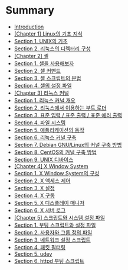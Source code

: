 # Summary

* [Introduction](README.md)
* [\[Chapter 1\] Linux의 기초 지식](chapter1.md)
* [Section 1. UNIX의 기초](chapter1_section1.md)
* [Section 2. 리눅스의 디렉터리 구성](chapter1_section2.md)
* [\[Chapter 2\] 셸](chapter2.md)
* [Section 1. 셸을 사용해보자](chapter2_section1.md)
* [Section 2. 셸 커맨드](chapter2_section2.md)
* [Section 3. 셸 스크립트의 문법](chapter2_section3.md)
* [Section 4. 셸의 설정 파일](chapter2_section4.md)
* [\[Chapter 3\] 리눅스 커널](chapter3.md)
* [Section 1. 리눅스 커널 개요](chapter3_section1.md)
* [Section 2. 리눅스에서 이용하는 부트 로더](chapter3_section2.md)
* [Section 3. 표준 입력 / 표준 출력 / 표준 에러 출력](chapter3_section3.md)
* [Section 4. 파일 시스템](chapter3_section4.md)
* [Section 5. 애플리케이션의 동작](chapter3_section5.md)
* [Section 6. 리눅스 커널 구축](chapter3_section6.md)
* [Section 7. Debian GNU/Linux의 커널 구축 방법](chapter3_section7.md)
* [Section 8. CentOS의 커널 구축 방법](chapter3_section8.md)
* [Section 9. UNIX 디바이스](chapter3_section9.md)
* [\[Chapter 4\] X Window System](chapter4.md)
* [Section 1. X Window System의 구성](chapter4_section1.md)
* [Section 2. X 액세스 제어](chapter4_section2.md)
* [Section 3. X 설정](chapter4_section3.md)
* [Section 4. X 구동](chapter4_section4.md)
* [Section 5. X 디스플레이 매니저](chapter4_section5.md)
* [Section 6. X 서버 로그](chapter4_section6.md)
* [\[Chapter 5\] 스크립트와 시스템 설정 파일](chapter5.md)
* [Section 1. 부팅 스크립트와 설정 파일](chapter5_section1.md)
* [Section 2. 사용자와 그룹 정의 파일](chapter5_section2.md)
* [Section 3. 네트워크 설정 스크립트](chapter5_section3.md)
* [Section 4. 패킷 필터링](chapter5_section4.md)
* [Section 5. udev](chapter5_section5.md)
* [Section 6. httpd 부팅 스크립트](chapter5_section6.md)

